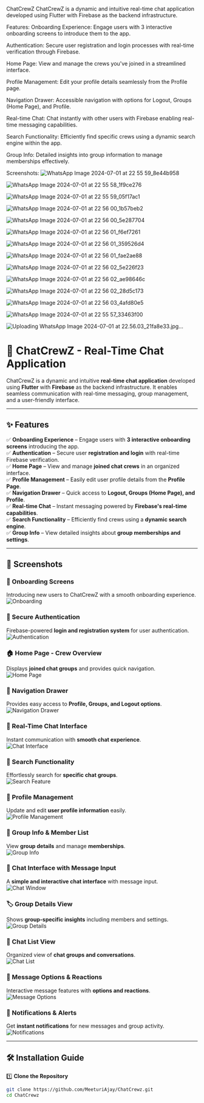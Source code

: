 ChatCrewZ
ChatCrewZ is a dynamic and intuitive real-time chat application developed using Flutter with Firebase as the backend infrastructure.

Features:
Onboarding Experience: Engage users with 3 interactive onboarding screens to introduce them to the app.

Authentication: Secure user registration and login processes with real-time verification through Firebase.

Home Page: View and manage the crews you've joined in a streamlined interface.

Profile Management: Edit your profile details seamlessly from the Profile page.

Navigation Drawer: Accessible navigation with options for Logout, Groups (Home Page), and Profile.

Real-time Chat: Chat instantly with other users with Firebase enabling real-time messaging capabilities.

Search Functionality: Efficiently find specific crews using a dynamic search engine within the app.

Group Info: Detailed insights into group information to manage memberships effectively.

Screenshots:
![WhatsApp Image 2024-07-01 at 22 55 59_8e44b958](https://github.com/MeeturiAjay/ChatCrewz/assets/130782072/4dfa1def-ea07-4ca7-aaf8-302a4d3a0de9)

![WhatsApp Image 2024-07-01 at 22 55 58_1f9ce276](https://github.com/MeeturiAjay/ChatCrewz/assets/130782072/5533ce3e-dd2e-4d70-a3f8-7fe89af5ed2a)

![WhatsApp Image 2024-07-01 at 22 55 59_05f17ac1](https://github.com/MeeturiAjay/ChatCrewz/assets/130782072/37bb87c7-b821-44bd-a6ed-48803a48ce98)

![WhatsApp Image 2024-07-01 at 22 56 00_1b57beb2](https://github.com/MeeturiAjay/ChatCrewz/assets/130782072/1cfe82dd-4298-465c-8c5c-66b5000572ad)

![WhatsApp Image 2024-07-01 at 22 56 00_5e287704](https://github.com/MeeturiAjay/ChatCrewz/assets/130782072/077bab14-aef2-4709-9172-7a3369dce367)

![WhatsApp Image 2024-07-01 at 22 56 01_f6ef7261](https://github.com/MeeturiAjay/ChatCrewz/assets/130782072/b211c5b4-9f31-4aa9-8b83-f2d8a042f7f5)

![WhatsApp Image 2024-07-01 at 22 56 01_359526d4](https://github.com/MeeturiAjay/ChatCrewz/assets/130782072/1bf94e4a-0f2a-48f9-af47-a330079f1e31)

![WhatsApp Image 2024-07-01 at 22 56 01_fae2ae88](https://github.com/MeeturiAjay/ChatCrewz/assets/130782072/50107a0f-2f22-41f8-9635-8f9d089c9952)

![WhatsApp Image 2024-07-01 at 22 56 02_5e226f23](https://github.com/MeeturiAjay/ChatCrewz/assets/130782072/be34f581-dd31-4f21-8e27-62360d73b8da)

![WhatsApp Image 2024-07-01 at 22 56 02_ae98646c](https://github.com/MeeturiAjay/ChatCrewz/assets/130782072/eada9a58-094c-4063-a74f-29aed3801e51)

![WhatsApp Image 2024-07-01 at 22 56 02_28d5c173](https://github.com/MeeturiAjay/ChatCrewz/assets/130782072/7ee65941-051a-4055-85ef-557a8308a14d)

![WhatsApp Image 2024-07-01 at 22 56 03_4afd80e5](https://github.com/MeeturiAjay/ChatCrewz/assets/130782072/725b7bd2-09b8-48d8-b767-fa212beaa1b8)

![WhatsApp Image 2024-07-01 at 22 55 57_33463f00](https://github.com/MeeturiAjay/ChatCrewz/assets/130782072/af5224b4-501a-4218-872b-39bbacbc6438)


![Uploading WhatsApp Image 2024-07-01 at 22.56.03_21fa8e33.jpg…]()


# 🚀 ChatCrewZ - Real-Time Chat Application  

ChatCrewZ is a dynamic and intuitive **real-time chat application** developed using **Flutter** with **Firebase** as the backend infrastructure. It enables seamless communication with real-time messaging, group management, and a user-friendly interface.  

---

## ✨ Features  

✅ **Onboarding Experience** – Engage users with **3 interactive onboarding screens** introducing the app.  
✅ **Authentication** – Secure user **registration and login** with real-time Firebase verification.  
✅ **Home Page** – View and manage **joined chat crews** in an organized interface.  
✅ **Profile Management** – Easily edit user profile details from the **Profile Page**.  
✅ **Navigation Drawer** – Quick access to **Logout, Groups (Home Page), and Profile**.  
✅ **Real-time Chat** – Instant messaging powered by **Firebase's real-time capabilities**.  
✅ **Search Functionality** – Efficiently find crews using a **dynamic search engine**.  
✅ **Group Info** – View detailed insights about **group memberships and settings**.  

---

## 📸 Screenshots  

### 🎉 Onboarding Screens  
Introducing new users to ChatCrewZ with a smooth onboarding experience.  
![Onboarding](https://github.com/MeeturiAjay/ChatCrewz/assets/130782072/4dfa1def-ea07-4ca7-aaf8-302a4d3a0de9)  

### 🔐 Secure Authentication  
Firebase-powered **login and registration system** for user authentication.  
![Authentication](https://github.com/MeeturiAjay/ChatCrewz/assets/130782072/5533ce3e-dd2e-4d70-a3f8-7fe89af5ed2a)  

### 🏠 Home Page - Crew Overview  
Displays **joined chat groups** and provides quick navigation.  
![Home Page](https://github.com/MeeturiAjay/ChatCrewz/assets/130782072/37bb87c7-b821-44bd-a6ed-48803a48ce98)  

### 📂 Navigation Drawer  
Provides easy access to **Profile, Groups, and Logout options**.  
![Navigation Drawer](https://github.com/MeeturiAjay/ChatCrewz/assets/130782072/1cfe82dd-4298-465c-8c5c-66b5000572ad)  

### 💬 Real-Time Chat Interface  
Instant communication with **smooth chat experience**.  
![Chat Interface](https://github.com/MeeturiAjay/ChatCrewz/assets/130782072/077bab14-aef2-4709-9172-7a3369dce367)  

### 🔎 Search Functionality  
Effortlessly search for **specific chat groups**.  
![Search Feature](https://github.com/MeeturiAjay/ChatCrewz/assets/130782072/b211c5b4-9f31-4aa9-8b83-f2d8a042f7f5)  

### 👤 Profile Management  
Update and edit **user profile information** easily.  
![Profile Management](https://github.com/MeeturiAjay/ChatCrewz/assets/130782072/1bf94e4a-0f2a-48f9-af47-a330079f1e31)  

### 🔄 Group Info & Member List  
View **group details** and manage **memberships**.  
![Group Info](https://github.com/MeeturiAjay/ChatCrewz/assets/130782072/50107a0f-2f22-41f8-9635-8f9d089c9952)  

### 📲 Chat Interface with Message Input  
A **simple and interactive chat interface** with message input.  
![Chat Window](https://github.com/MeeturiAjay/ChatCrewz/assets/130782072/be34f581-dd31-4f21-8e27-62360d73b8da)  

### 🏷️ Group Details View  
Shows **group-specific insights** including members and settings.  
![Group Details](https://github.com/MeeturiAjay/ChatCrewz/assets/130782072/eada9a58-094c-4063-a74f-29aed3801e51)  

### 📑 Chat List View  
Organized view of **chat groups and conversations**.  
![Chat List](https://github.com/MeeturiAjay/ChatCrewz/assets/130782072/7ee65941-051a-4055-85ef-557a8308a14d)  

### 📌 Message Options & Reactions  
Interactive message features with **options and reactions**.  
![Message Options](https://github.com/MeeturiAjay/ChatCrewz/assets/130782072/725b7bd2-09b8-48d8-b767-fa212beaa1b8)  

### 🔔 Notifications & Alerts  
Get **instant notifications** for new messages and group activity.  
![Notifications](https://github.com/MeeturiAjay/ChatCrewz/assets/130782072/af5224b4-501a-4218-872b-39bbacbc6438)  

---

## 🛠️ Installation Guide  

1️⃣ **Clone the Repository**  
```sh
git clone https://github.com/MeeturiAjay/ChatCrewz.git
cd ChatCrewz











